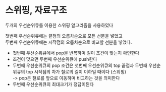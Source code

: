 # 스위핑, 자료구조

두개의 우선순위큐를 이용한 스위핑 알고리즘을 사용하였다

첫번째 우선순위큐에는 끝점의 오름차순으로 모든 선분을 넣었고<br>
두번째 우선순위큐에는 시작점의 오름차순으로 비교할 선분을 넣었다.

- 첫번째 우선순위큐에서 pop을 반복하며 길이 조건이 맞는지 확인한다
- 조건이 맞으면 두번째 우선순위큐에 push한다
- 두번째 우선순위큐의 pop 조건은 첫번째 우선순위큐의 top 끝점과
    두번째 우선순위큐의 top 시작점의 차가 철로의 길이 이하일 때이다 (스위핑)<br>
-> pop은 철로를 앞으로 이동하며 비교하는 것을 의미한다
- 두번쨰 우선순위큐의 최대크기가 정답이된다

